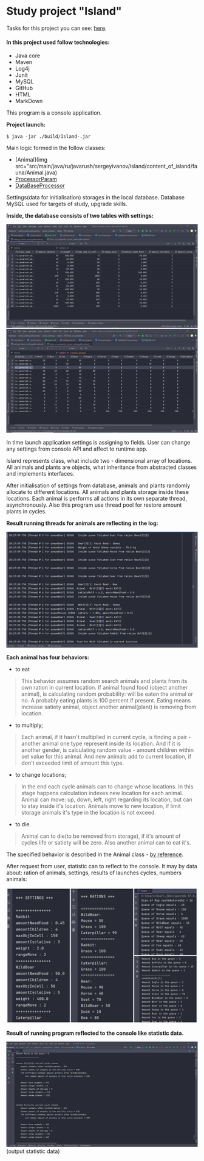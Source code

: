 # Study project "Island"

Tasks for this project you can see: [here](src/main/resources/tasks.html).

#### In this project used follow technologies:

* Java core
* Maven
* Log4j
* Junit
* MySQL
* GitHub
* HTML
* MarkDown

This program is a console application.  

**Project launch:**
```
$ java -jar ./build/Island-.jar
```

Main logic formed in the follow classes:
* [Animal](img src="src/main/java/ru/javarush/sergeyivanov/island/content_of_island/fauna/Animal.java)
* [ProcessorParam](src/main/java/ru/javarush/sergeyivanov/island/inicialization/ProcessorParam.java)
* [DataBaseProcessor](src/main/java/ru/javarush/sergeyivanov/island/inicialization/DataBaseProcessor.java)

Settings(data for initialisation) storages in the local database. 
Database MySQL used for targets of study, upgrade skills.

**Inside, the database consists of two tables with settings:**

<img src="src/main/resources/skrin_database_settings.png" alt="table of settings">

<img src="src/main/resources/skrin_database_probability.png" alt="table of probability">

In time launch application settings is assigning to fields.
User can change any settings from console API and affect to runtime app.


Island represents class, what include two - dimensional array of locations.
All animals and plants are objects, what inheritance from abstracted classes
and implements interfaces.

After initialisation of settings from database, animals and plants randomly 
allocate to different locations.
All animals and plants storage inside these locations.
Each animal is performs all actions in its own separate thread, asynchronously.
Also this program use thread pool for restore amount plants in cycles.

**Result running threads for animals are reflecting in the log:**

<img src="src/main/resources/example_log.png" alt="Output to the log">


**Each animal has four behaviors:**
* to eat

>This behavior assumes random search animals and plants from its own ration in current location.
>If animal found food (object another animal), is calculating 
>random probability: will be eaten the animal or no. A probably eating plants 
>is 100 percent if present.
>Eating means increase satiety animal, object another animal(plant)
>is removing from location.

* to multiply;

>Each animal, if it hasn't multiplied in current cycle, is finding 
>a pair - another animal one type represent inside  its location. 
>And if it is another gender, is calculating random value - amount 
>children within set value for this animal. And new animals add to 
>current location, if don't exceeded limit of amount this type.  

* to change locations;

>In the end each cycle animals can to change whose locations.
>In this stage happens calculation indexes new location for each
>animal. Animal can move: up, down, left, right regarding its location,
>but can  to stay inside it's location.
>Animals move to new location, if limit storage animals it's type in the location is not exceed.

* to die.

>Animal can to die(to be removed from storage), if it's amount of cycles life 
>or satiety will be zero. Also another animal can to eat it's.

The specified behavior is described in the Animal class - [by reference](src/main/java/ru/javarush/sergeyivanov/island/content_of_island/fauna/Animal.java).

After request from user, statistic can to reflect to the console. 
It may by data about: ration of animals, settings, results of launches cycles, 
numbers animals:  

<img src="src/main/resources/output_settings.png" alt="output info to console">

**Result of running program reflected to the console like statistic data.**

<img src="src/main/resources/result-running.png">(output statistic data) 





  